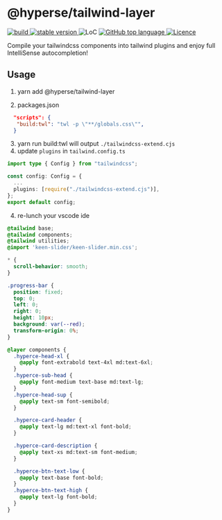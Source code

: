 # @hyperse/tailwind-layer

<p align="left">
  <a aria-label="Build" href="https://github.com/hyperse-io/tailwind-layer/actions?query=workflow%3ACI">
    <img alt="build" src="https://img.shields.io/github/actions/workflow/status/hyperse-io/tailwind-layer/ci-integrity.yml?branch=main&label=ci&logo=github&style=flat-quare&labelColor=000000" />
  </a>
  <a aria-label="stable version" href="https://www.npmjs.com/package/@hyperse/tailwind-layer">
    <img alt="stable version" src="https://img.shields.io/npm/v/%40hyperse%2Ftailwind-layer?branch=main&label=version&logo=npm&style=flat-quare&labelColor=000000" />
  </a>
  <a>
    <img alt="LoC" src="https://img.shields.io/bundlephobia/min/%40hyperse%2Ftailwind-layer?style=flat-quare&labelColor=000000" />
  </a>
  <a aria-label="Top language" href="https://github.com/hyperse-io/tailwind-layer/search?l=typescript">
    <img alt="GitHub top language" src="https://img.shields.io/github/languages/top/hyperse-io/tailwind-layer?style=flat-square&labelColor=000&color=blue">
  </a>
  <a aria-label="Licence" href="https://github.com/hyperse-io/tailwind-layer/blob/main/LICENSE">
    <img alt="Licence" src="https://img.shields.io/github/license/hyperse-io/tailwind-layer?style=flat-quare&labelColor=000000" />
  </a>
</p>

Compile your tailwindcss components into tailwind plugins and enjoy full IntelliSense autocompletion!

## Usage

1. yarn add @hyperse/tailwind-layer

2. packages.json

```json
  "scripts": {
   "build:twl": "twl -p \"**/globals.css\"",
  }
```

3. yarn run build:twl will output `./tailwindcss-extend.cjs`
4. update `plugins` in `tailwind.config.ts`

```ts
import type { Config } from "tailwindcss";

const config: Config = {
  ...
  plugins: [require("./tailwindcss-extend.cjs")],
};
export default config;
```

4. re-lunch your vscode ide

```css filename="app/globals.css"
@tailwind base;
@tailwind components;
@tailwind utilities;
@import 'keen-slider/keen-slider.min.css';

* {
  scroll-behavior: smooth;
}

.progress-bar {
  position: fixed;
  top: 0;
  left: 0;
  right: 0;
  height: 10px;
  background: var(--red);
  transform-origin: 0%;
}

@layer components {
  .hyperce-head-xl {
    @apply font-extrabold text-4xl md:text-6xl;
  }
  .hyperce-sub-head {
    @apply font-medium text-base md:text-lg;
  }
  .hyperce-head-sup {
    @apply text-sm font-semibold;
  }

  .hyperce-card-header {
    @apply text-lg md:text-xl font-bold;
  }

  .hyperce-card-description {
    @apply text-xs md:text-sm font-medium;
  }

  .hyperce-btn-text-low {
    @apply text-base font-bold;
  }
  .hyperce-btn-text-high {
    @apply text-lg font-bold;
  }
}
```
